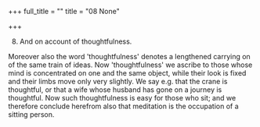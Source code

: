 +++
full_title = ""
title = "08 None"

+++


8. And on account of thoughtfulness.

Moreover also the word 'thoughtfulness' denotes a lengthened carrying on of the same train of ideas. Now 'thoughtfulness' we ascribe to those whose mind is concentrated on one and the same object, while their look is fixed and their limbs move only very slightly. We say e.g. that the crane is thoughtful, or that a wife whose husband has gone on a journey is thoughtful. Now such thoughtfulness is easy for those who sit; and we therefore conclude herefrom also that meditation is the occupation of a sitting person.

